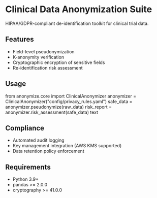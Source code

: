# Clinical Data Anonymization Suite

HIPAA/GDPR-compliant de-identification toolkit for clinical trial data.

## Features
- Field-level pseudonymization
- K-anonymity verification
- Cryptographic encryption of sensitive fields
- Re-identification risk assessment

## Usage
from anonymize.core import ClinicalAnonymizer
anonymizer = ClinicalAnonymizer("config/privacy_rules.yaml")
safe_data = anonymizer.pseudonymize(raw_data)
risk_report = anonymizer.risk_assessment(safe_data)
text

## Compliance
- Automated audit logging
- Key management integration (AWS KMS supported)
- Data retention policy enforcement

## Requirements
- Python 3.9+
- pandas >= 2.0.0
- cryptography >= 41.0.0

